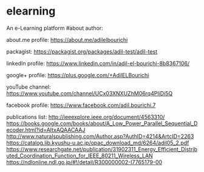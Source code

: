 # elearning
An e-Learning platform
#about author:

about.me profile: https://about.me/adilelbourichi

packagist: https://packagist.org/packages/adil-test/adil-test

linkedIn profile: https://www.linkedin.com/in/adil-el-bourichi-8b8367106/

google+ profile: https://plus.google.com/+AdilELBourichi

youTube channel: https://www.youtube.com/channel/UCx03XNXUZhM06rq4PIiDi5Q

facebook profile: https://www.facebook.com/adil.bourichi.7

publications list:
http://ieeexplore.ieee.org/document/4563310/
<br>
https://books.google.com/books/about/A_Low_Power_Parallel_Sequential_Decoder.html?id=AItxAQAACAAJ
<br>
http://www.naturalspublishing.com/Author.asp?AuthID=4214&ArtcID=2263
<br>
https://catalog.lib.kyushu-u.ac.jp/opac_download_md/6264/adil05_2.pdf
<br>
https://www.researchgate.net/publication/31902311_Energy_Efficient_Distributed_Coordination_Function_for_IEEE_80211_Wireless_LAN
<br>
https://ndlonline.ndl.go.jp/#!/detail/R300000002-I7765179-00
